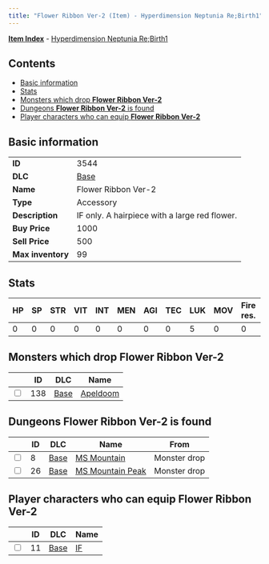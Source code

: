 ```yaml
---
title: "Flower Ribbon Ver-2 (Item) - Hyperdimension Neptunia Re;Birth1"
---
```


[**Item Index**](/neptunia/rb1/item/index.html) - [Hyperdimension Neptunia Re;Birth1](/neptunia/rb1)

## Contents

- [Basic information](#basic-information)
- [Stats](#stats)
- [Monsters which drop **Flower Ribbon Ver-2**](#monsters-which-drop-flower-ribbon-ver-2)
- [Dungeons **Flower Ribbon Ver-2** is found](#dungeons-flower-ribbon-ver-2-is-found)
- [Player characters who can equip **Flower Ribbon Ver-2**](#player-characters-who-can-equip-flower-ribbon-ver-2)

## Basic information

|   |   |
| -- | -- |
| **ID** | 3544 |
| **DLC** | [Base](/neptunia/rb1/dlc/1-base.html) |
| **Name** | Flower Ribbon Ver-2 |
| **Type** | Accessory |
| **Description** | IF only. A hairpiece with a large red flower. |
| **Buy Price** | 1000 |
| **Sell Price** | 500 |
| **Max inventory** | 99 |


## Stats

| HP | SP | STR | VIT | INT | MEN | AGI | TEC | LUK | MOV | Fire res. | Ice res. | Wind res. | Lightning res. |
| -- | -- | --- | --- | --- | --- | --- | --- | --- | --- | --------- | -------- | --------- | -------------- |
| 0 | 0 | 0 | 0 | 0 | 0 | 0 | 0 | 5 | 0 | 0 | 0 | 0 | 0 |


## Monsters which drop **Flower Ribbon Ver-2**

|    | ID | DLC | Name |
| -- | -- | --- | ---- |
| <input type="checkbox" id="rb1-monster-1-138" class="trackbox" /> | 138 | [Base](/neptunia/rb1/dlc/1-base.html) | [Apeldoom](/neptunia/rb1/monster/1-138-apeldoom.html) |


## Dungeons **Flower Ribbon Ver-2** is found

|    | ID | DLC | Name | From |
| -- | -- | --- | ---- | ---- |
| <input type="checkbox" id="rb1-dungeon-1-8" class="trackbox" /> | 8 | [Base](/neptunia/rb1/dlc/1-base.html) | [MS Mountain](/neptunia/rb1/dungeon/1-8-ms-mountain.html) | Monster drop |
| <input type="checkbox" id="rb1-dungeon-1-26" class="trackbox" /> | 26 | [Base](/neptunia/rb1/dlc/1-base.html) | [MS Mountain Peak](/neptunia/rb1/dungeon/1-26-ms-mountain-peak.html) | Monster drop |


## Player characters who can equip **Flower Ribbon Ver-2**

|    | ID | DLC | Name |
| -- | -- | --- | ---- |
| <input type="checkbox" id="rb1-player-1-11" class="trackbox" /> | 11 | [Base](/neptunia/rb1/dlc/1-base.html) | [IF](/neptunia/rb1/player/1-11-if.html) |
